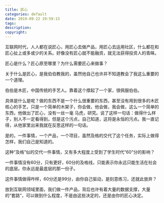 ```yaml
---
title: 匠心
categories: default
date: 2019-09-22 19:59:13
tags:
description:
copyright:
---
```

互联网时代，人人都在说匠心，用匠心去做产品，用匠心去运用社区，什么都在和匠心扯上或多或少的关系。好像没有匠心就不能融资，就无法获得投资人的青睐。

匠心是什么？匠心原至哪里？为什么需要匠心来做事？
<!-- more -->
关于什么是匠心，是我伯伯教我的，虽然他自己也许并不知道教会了我这么重要的一个道理。

伯伯是木匠，中国传统的手艺人。靠着这个撑起了一个家，很佩服伯伯。

具体是什么是呢？做的东西不是一个什么很重要的东西，甚至没有用到很多的木匠核心的手艺，只是一个简单的木架子，你会做，他会做，我会做，这么一个简单的东西，他做出了匠心，没有一丝一毫 马虎，研究。说了这样一句话：做得什么样子，别人不一定看得到，但是这个污点，自己知道，这将是永恒的污点。我一直记得，从他家里出来我就在反思这样的一句话。

是的，一件事情，一个产品，一个项目，虽然及格的交代了这个任务，实际上做得怎样，我们自己是知道的。

这种“及格”似的交代一件事情，又有多大程度上受到了学生时代“60”分的影响？

一件事情没有60分，只有更好，60分的及格线，只能表示你永远只能生活在社会的底层。你永远是最底层的那一份子。

这件事情做得咋样，60分还是99分，由你自己驱动，是刻意练习，还就此放弃？

放到互联网领域里面，我们做一件产品，背后也许有着大量的数据支撑，大量的“套路”，可以做到什么程度，不是由这些决定的，还是由你的匠心决定。

